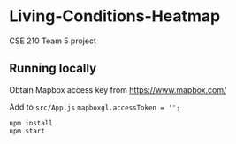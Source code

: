 # Living-Conditions-Heatmap
CSE 210 Team 5 project


## Running locally
Obtain Mapbox access key from https://www.mapbox.com/

Add to `src/App.js` `mapboxgl.accessToken = '';`

```
npm install
npm start
```